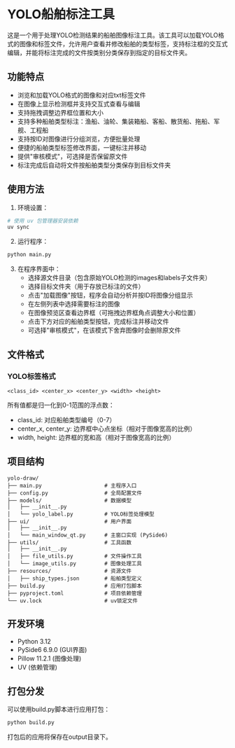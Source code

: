 # YOLO船舶标注工具

这是一个用于处理YOLO检测结果的船舶图像标注工具。该工具可以加载YOLO格式的图像和标签文件，允许用户查看并修改船舶的类型标签，支持标注框的交互式编辑，并能将标注完成的文件按类别分类保存到指定的目标文件夹。

## 功能特点

- 浏览和加载YOLO格式的图像和对应txt标签文件
- 在图像上显示检测框并支持交互式查看与编辑
- 支持拖拽调整边界框位置和大小
- 支持多种船舶类型标注：渔船、油轮、集装箱船、客船、散货船、拖船、军舰、工程船
- 支持按ID对图像进行分组浏览，方便批量处理
- 便捷的船舶类型标签修改界面，一键标注并移动
- 提供"审核模式"，可选择是否保留原文件
- 标注完成后自动将文件按船舶类型分类保存到目标文件夹

## 使用方法

1. 环境设置：
```bash
# 使用 uv 包管理器安装依赖
uv sync
```

2. 运行程序：
```bash
python main.py
```

3. 在程序界面中：
   - 选择源文件目录（包含原始YOLO检测的images和labels子文件夹）
   - 选择目标文件夹（用于存放已标注的文件）
   - 点击"加载图像"按钮，程序会自动分析并按ID将图像分组显示
   - 在左侧列表中选择需要标注的图像
   - 在图像预览区查看边界框（可拖拽边界框角点调整大小和位置）
   - 点击下方对应的船舶类型按钮，完成标注并移动文件
   - 可选择"审核模式"，在该模式下舍弃图像时会删除原文件

## 文件格式

### YOLO标签格式
```
<class_id> <center_x> <center_y> <width> <height>
```
所有值都是归一化到0-1范围的浮点数：
- class_id: 对应船舶类型编号（0-7）
- center_x, center_y: 边界框中心点坐标（相对于图像宽高的比例）
- width, height: 边界框的宽和高（相对于图像宽高的比例）

## 项目结构

```
yolo-draw/
├── main.py                    # 主程序入口
├── config.py                  # 全局配置文件
├── models/                    # 数据模型
│   ├── __init__.py
│   └── yolo_label.py          # YOLO标签处理模型
├── ui/                        # 用户界面
│   ├── __init__.py
│   └── main_window_qt.py      # 主窗口实现 (PySide6)
├── utils/                     # 工具函数
│   ├── __init__.py
│   ├── file_utils.py          # 文件操作工具
│   └── image_utils.py         # 图像处理工具
├── resources/                 # 资源文件
│   ├── ship_types.json        # 船舶类型定义
├── build.py                   # 应用打包脚本
├── pyproject.toml             # 项目依赖管理
└── uv.lock                    # uv锁定文件
```

## 开发环境

- Python 3.12
- PySide6 6.9.0 (GUI界面)
- Pillow 11.2.1 (图像处理)
- UV (依赖管理)

## 打包分发

可以使用build.py脚本进行应用打包：

```bash
python build.py
```

打包后的应用将保存在output目录下。